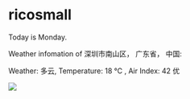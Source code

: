 # ricosmall

Today is Monday.

Weather infomation of 深圳市南山区， 广东省， 中国: 

Weather: 多云, Temperature: 18 ℃ , Air Index: 42 优

<img src="https://github-readme-stats.vercel.app/api?username=ricosmall&show_icons=true" />
